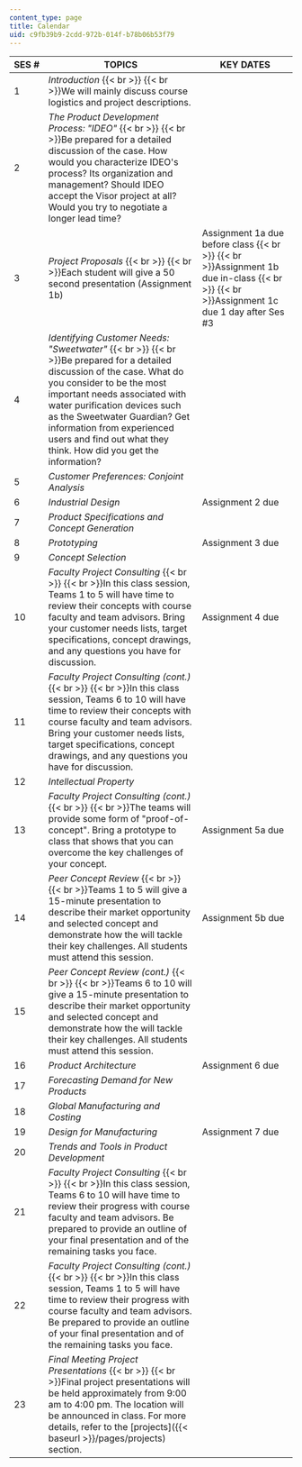 ```yaml
---
content_type: page
title: Calendar
uid: c9fb39b9-2cdd-972b-014f-b78b06b53f79
---
```


| SES # | TOPICS | KEY DATES |
| --- | --- | --- |
| 1 | _Introduction_  {{< br >}}  {{< br >}}We will mainly discuss course logistics and project descriptions. |  |
| 2 | _The Product Development Process: "IDEO"_  {{< br >}}  {{< br >}}Be prepared for a detailed discussion of the case. How would you characterize IDEO's process? Its organization and management? Should IDEO accept the Visor project at all? Would you try to negotiate a longer lead time? |  |
| 3 | _Project Proposals_  {{< br >}}  {{< br >}}Each student will give a 50 second presentation (Assignment 1b) | Assignment 1a due before class  {{< br >}}  {{< br >}}Assignment 1b due in-class  {{< br >}}  {{< br >}}Assignment 1c due 1 day after Ses #3 |
| 4 | _Identifying Customer Needs: "Sweetwater"_  {{< br >}}  {{< br >}}Be prepared for a detailed discussion of the case. What do you consider to be the most important needs associated with water purification devices such as the Sweetwater Guardian? Get information from experienced users and find out what they think. How did you get the information? |  |
| 5 | _Customer Preferences: Conjoint Analysis_ |  |
| 6 | _Industrial Design_ | Assignment 2 due |
| 7 | _Product Specifications and Concept Generation_ |  |
| 8 | _Prototyping_ | Assignment 3 due |
| 9 | _Concept Selection_ |  |
| 10 | _Faculty Project Consulting_  {{< br >}}  {{< br >}}In this class session, Teams 1 to 5 will have time to review their concepts with course faculty and team advisors. Bring your customer needs lists, target specifications, concept drawings, and any questions you have for discussion. | Assignment 4 due |
| 11 | _Faculty Project Consulting (cont.)_  {{< br >}}  {{< br >}}In this class session, Teams 6 to 10 will have time to review their concepts with course faculty and team advisors. Bring your customer needs lists, target specifications, concept drawings, and any questions you have for discussion. |  |
| 12 | _Intellectual Property_ |  |
| 13 | _Faculty Project Consulting (cont.)_  {{< br >}}  {{< br >}}The teams will provide some form of "proof-of-concept". Bring a prototype to class that shows that you can overcome the key challenges of your concept. | Assignment 5a due |
| 14 | _Peer Concept Review_  {{< br >}}  {{< br >}}Teams 1 to 5 will give a 15-minute presentation to describe their market opportunity and selected concept and demonstrate how the will tackle their key challenges. All students must attend this session. | Assignment 5b due |
| 15 | _Peer Concept Review (cont.)_  {{< br >}}  {{< br >}}Teams 6 to 10 will give a 15-minute presentation to describe their market opportunity and selected concept and demonstrate how the will tackle their key challenges. All students must attend this session. |  |
| 16 | _Product Architecture_ | Assignment 6 due |
| 17 | _Forecasting Demand for New Products_ |  |
| 18 | _Global Manufacturing and Costing_ |  |
| 19 | _Design for Manufacturing_ | Assignment 7 due |
| 20 | _Trends and Tools in Product Development_ |  |
| 21 | _Faculty Project Consulting_  {{< br >}}  {{< br >}}In this class session, Teams 6 to 10 will have time to review their progress with course faculty and team advisors. Be prepared to provide an outline of your final presentation and of the remaining tasks you face. |  |
| 22 | _Faculty Project Consulting (cont.)_  {{< br >}}  {{< br >}}In this class session, Teams 1 to 5 will have time to review their progress with course faculty and team advisors. Be prepared to provide an outline of your final presentation and of the remaining tasks you face. |  |
| 23 | _Final Meeting Project Presentations_  {{< br >}}  {{< br >}}Final project presentations will be held approximately from 9:00 am to 4:00 pm. The location will be announced in class. For more details, refer to the [projects]({{< baseurl >}}/pages/projects) section. |